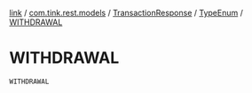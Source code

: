[link](../../../index.md) / [com.tink.rest.models](../../index.md) / [TransactionResponse](../index.md) / [TypeEnum](index.md) / [WITHDRAWAL](./-w-i-t-h-d-r-a-w-a-l.md)

# WITHDRAWAL

`WITHDRAWAL`